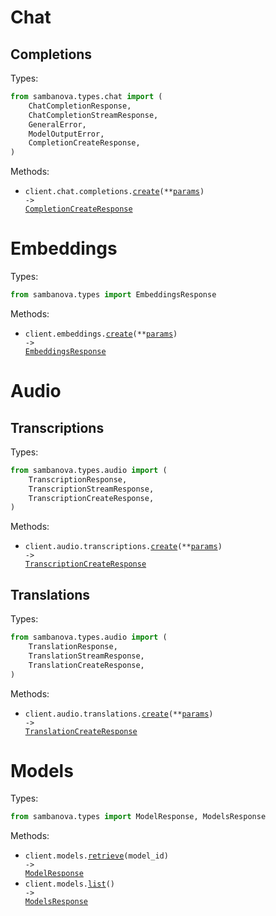 # Chat

## Completions

Types:

```python
from sambanova.types.chat import (
    ChatCompletionResponse,
    ChatCompletionStreamResponse,
    GeneralError,
    ModelOutputError,
    CompletionCreateResponse,
)
```

Methods:

- <code title="post /v1/chat/completions">client.chat.completions.<a href="./src/sambanova/resources/chat/completions.py">create</a>(\*\*<a href="src/sambanova/types/chat/completion_create_params.py">params</a>) -> <a href="./src/sambanova/types/chat/completion_create_response.py">CompletionCreateResponse</a></code>

# Embeddings

Types:

```python
from sambanova.types import EmbeddingsResponse
```

Methods:

- <code title="post /v1/embeddings">client.embeddings.<a href="./src/sambanova/resources/embeddings.py">create</a>(\*\*<a href="src/sambanova/types/embedding_create_params.py">params</a>) -> <a href="./src/sambanova/types/embeddings_response.py">EmbeddingsResponse</a></code>

# Audio

## Transcriptions

Types:

```python
from sambanova.types.audio import (
    TranscriptionResponse,
    TranscriptionStreamResponse,
    TranscriptionCreateResponse,
)
```

Methods:

- <code title="post /v1/audio/transcriptions">client.audio.transcriptions.<a href="./src/sambanova/resources/audio/transcriptions.py">create</a>(\*\*<a href="src/sambanova/types/audio/transcription_create_params.py">params</a>) -> <a href="./src/sambanova/types/audio/transcription_create_response.py">TranscriptionCreateResponse</a></code>

## Translations

Types:

```python
from sambanova.types.audio import (
    TranslationResponse,
    TranslationStreamResponse,
    TranslationCreateResponse,
)
```

Methods:

- <code title="post /v1/audio/translations">client.audio.translations.<a href="./src/sambanova/resources/audio/translations.py">create</a>(\*\*<a href="src/sambanova/types/audio/translation_create_params.py">params</a>) -> <a href="./src/sambanova/types/audio/translation_create_response.py">TranslationCreateResponse</a></code>

# Models

Types:

```python
from sambanova.types import ModelResponse, ModelsResponse
```

Methods:

- <code title="get /v1/models/{model_id}">client.models.<a href="./src/sambanova/resources/models.py">retrieve</a>(model_id) -> <a href="./src/sambanova/types/model_response.py">ModelResponse</a></code>
- <code title="get /v1/models">client.models.<a href="./src/sambanova/resources/models.py">list</a>() -> <a href="./src/sambanova/types/models_response.py">ModelsResponse</a></code>
